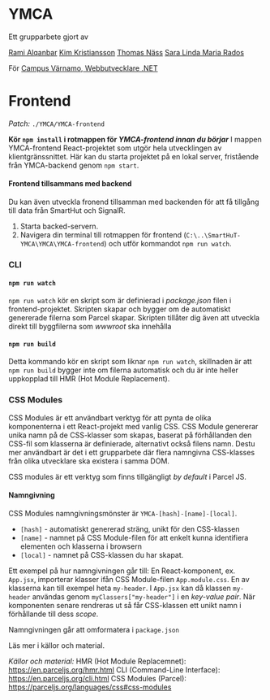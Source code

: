 # YMCA
Ett grupparbete gjort av

[Rami Alqanbar](https://github.com/AlqanbarRami)
[Kim Kristiansson](https://github.com/kimkristianssonJU)
[Thomas Näss](https://github.com/ThomasNass)
[Sara Linda Maria Rados](https://github.com/sararados)

För [Campus Värnamo, Webbutvecklare .NET](https://www.varnamo.se/campusvarnamo/utbildning/utbildningsarkiv/webbutvecklarenet.5.f0c3e6e174960600f056fb.html)
# Frontend

*Patch:* `./YMCA/YMCA-frontend`

 **Kör `npm install` i rotmappen för *YMCA-frontend innan du börjar***
I mappen YMCA-frontend React-projektet som utgör hela utvecklingen av klientgränssnittet. 
Här kan du starta projektet på en lokal server, fristående från YMCA-backend genom `npm start`.

#### Frontend tillsammans med backend
Du kan även utveckla fronend tillsamman med backenden för att få tillgång till data från SmartHut och SignalR.

 1. Starta backed-servern. 
 2. Navigera din terminal till rotmappen för frontend
    (`C:\..\SmartHuT-YMCA\YMCA\YMCA-frontend`)  och utför kommandot `npm
    run watch`.

### CLI
#### `npm run watch`
`npm run watch` kör en skript som är definierad i *package.json* filen i frontend-projektet. Skripten skapar och bygger om de automatiskt genererade filerna som Parcel skapar. Skripten tillåter dig även att utveckla direkt till byggfilerna som *wwwroot* ska innehålla

#### `npm run build`
Detta kommando kör en skript som liknar `npm run watch`, skillnaden är att `npm run build` bygger inte om filerna automatisk och du är inte heller uppkopplad till HMR (Hot Module Replacement).

### CSS Modules
CSS Modules är ett användbart verktyg för att pynta de olika komponenterna i ett React-projekt med vanlig CSS. CSS Module genererar unika namn på de CSS-klasser som skapas, baserat på förhållanden den CSS-fil som klasserna är definierade, alternativt också filens namn. 
Destu mer användbart är det i ett grupparbete där flera namngivna CSS-klasses från olika utvecklare ska existera i samma DOM.

CSS modules är ett verktyg som finns tillgängligt *by default* i Parcel JS.

#### Namngivning
CSS Modules namngivningsmönster är `YMCA-[hash]-[name]-[local]`.

 - `[hash]` - automatiskt genererad sträng, unikt för den CSS-klassen
 - `[name]` - namnet på CSS Module-filen för att enkelt kunna identifiera elementen och klasserna i browsern
 -  `[local]` - namnet på CSS-klassen du har skapat.

Ett exempel på hur namngivningen går till:
En React-komponent, ex. `App.jsx`, importerar klasser ifån CSS Module-filen `App.module.css`.
En av klasserna kan till exempel heta `my-header`.
I `App.jsx` kan då klassen `my-header` användas genom `myClassers["my-header"]` i en *key-value pair*. När komponenten senare rendreras ut så får CSS-klassen ett unikt namn i förhållande till dess *scope*.

Namngivningen går att omformatera i `package.json`

Läs mer i källor och material.

*Källor och material:*
HMR (Hot Module Replacemnet): https://en.parceljs.org/hmr.html
CLI (Command-Line Interface): https://en.parceljs.org/cli.html
CSS Modules (Parcel): https://parceljs.org/languages/css#css-modules